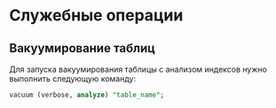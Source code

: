 # Служебные операции

## Вакуумирование таблиц

Для запуска вакуумирования таблицы с анализом индексов нужно выполнить следующую команду:

```sql
vacuum (verbose, analyze) "table_name";
```

